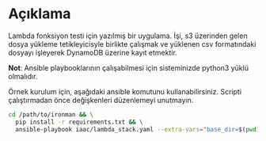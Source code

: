 # Açıklama
Lambda fonksiyon testi için yazılmış bir uygulama. İşi, s3 üzerinden gelen dosya yükleme tetikleyicisyle birlikte çalışmak ve yüklenen csv formatındaki dosyayı işleyerek DynamoDB üzerine kayıt etmektir.

__Not__: Ansible playbooklarının çalışabilmesi için sisteminizde python3 yüklü olmalıdır.

Örnek kurulum için, aşağıdaki ansible komutunu kullanabilirsiniz. Scripti çalıştırmadan önce değişkenleri düzenlemeyi unutmayın.
```bash
cd /path/to/ironman && \
  pip install -r requirements.txt && \
  ansible-playbook iaac/lambda_stack.yaml --extra-vars="base_dir=$(pwd)" -e "ansible_python_interpreter=/usr/bin/python3"
```
